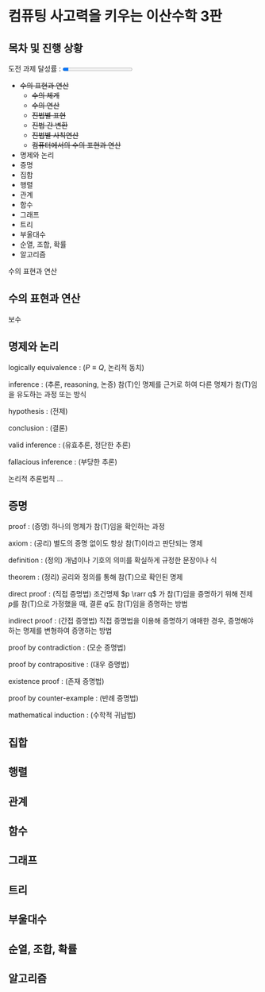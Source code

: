 # 컴퓨팅 사고력을 키우는 이산수학 3판

## 목차 및 진행 상황

<label for="Achievement">도전 과제 달성률 : </label>
<progress id="Achievement" max="12" value="1"></progress>

* ~~수의 표현과 연산~~
    * ~~수의 체계~~
    * ~~수의 연산~~
    * ~~진법별 표현~~
    * ~~진법 간 변환~~
    * ~~진법별 사칙연산~~
    * ~~컴퓨터에서의 수의 표현과 연산~~
* 명제와 논리
* 증명
* 집합
* 행렬
* 관계
* 함수
* 그래프
* 트리
* 부울대수
* 순열, 조합, 확률
* 알고리즘

수의 표현과 연산


## 수의 표현과 연산

보수

## 명제와 논리

logically equivalence : ($P \equiv Q$, 논리적 동치)

inference : (추론, reasoning, 논증) 참(T)인 명제를 근거로 하여 다른 명제가 참(T)임을 유도하는 과정 또는 방식

hypothesis : (전제)

conclusion : (결론)

valid inference : (유효추론, 정단한 추론)

fallacious inference : (부당한 추론)

논리적 추론법칙 ...

## 증명

proof : (증명) 하나의 명제가 참(T)임을 확인하는 과정

axiom : (공리) 별도의 증명 없이도 항상 참(T)이라고 판단되는 명제

definition : (정의) 개념이나 기호의 의미를 확실하게 규정한 문장이나 식

theorem : (정리) 공리와 정의를 통해 참(T)으로 확인된 명제

direct proof : (직접 증명법) 조건명제 $p \rarr q$ 가 참(T)임을 증명하기 위해 전제 $p$를 참(T)으로 가정했을 때, 결론 $q$도 참(T)임을 증명하는 방법

indirect proof : (간접 증명법) 직접 증명법을 이용해 증명하기 애매한 경우, 증명해야 하는 명제를 변형하여 증명하는 방법

proof by contradiction : (모순 증명법)

proof by contrapositive : (대우 증명법)

existence proof : (존재 증명법)

proof by counter-example : (반례 증명법)

mathematical induction : (수학적 귀납법)

## 집합

## 행렬

## 관계

## 함수

## 그래프

## 트리

## 부울대수

## 순열, 조합, 확률

## 알고리즘

